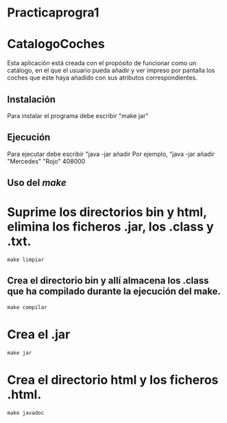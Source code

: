 # Practicaprogra1
# CatalogoCoches
Esta aplicación está creada con el propósito de funcionar como un catálogo, en el que el usuario pueda añadir y ver impreso por pantalla los coches que este haya añadido con sus atributos correspondientes.
## Instalación 
Para instalar el programa debe escribir "make jar"
## Ejecución 
Para ejecutar debe escribir "java -jar añadir <Marca> <Color> <Precio>
Por ejemplo, "java -jar añadir "Mercedes" "Rojo" 408000
## Uso del *make*
# Suprime los directorios bin y html, elimina los ficheros .jar, los .class y .txt.
    make limpiar
## Crea el directorio bin y allí almacena los .class que ha compilado durante la ejecución del make. 
    make compilar
# Crea el .jar
    make jar
# Crea el directorio html y los ficheros .html.
    make javadoc

